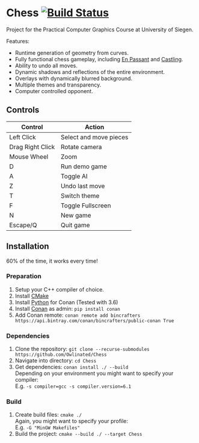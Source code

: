 # Chess [![Build Status](https://travis-ci.com/Owlinated/Chess.svg?branch=master)](https://travis-ci.com/Owlinated/Chess)

Project for the Practical Computer Graphics Course at University of Siegen.

Features:
- Runtime generation of geometry from curves.
- Fully functional chess gameplay, including [En Passant](https://en.wikipedia.org/wiki/En_passant) and [Castling](https://en.wikipedia.org/wiki/Castling).
- Ability to undo all moves.
- Dynamic shadows and reflections of the entire environment.
- Overlays with dynamically blurred background.
- Multiple themes and transparency.
- Computer controlled opponent.

## Controls

| Control          | Action                 |
|------------------|------------------------|
| Left Click       | Select and move pieces |
| Drag Right Click | Rotate camera          |
| Mouse Wheel      | Zoom                   |
| D                | Run demo game          |
| A                | Toggle AI              |
| Z                | Undo last move         |
| T                | Switch theme           |
| F                | Toggle Fullscreen      |
| N                | New game               |
| Escape/Q         | Quit game              |

## Installation

60% of the time, it works every time!

### Preparation

1. Setup your C++ compiler of choice.
2. Install [CMake](https://cmake.org/download/)
3. Install [Python](https://www.python.org/downloads/) for Conan (Tested with 3.6)
4. Install [Conan](https://www.conan.io/downloads.html) as admin: `pip install conan`
5. Add Conan remote: `conan remote add bincrafters https://api.bintray.com/conan/bincrafters/public-conan True`

### Dependencies

1. Clone the repository: `git clone --recurse-submodules https://github.com/Owlinated/Chess`
2. Navigate into directory: `cd Chess`
3. Get dependencies: `conan install ./ --build`  
Depending on your environment you might want to specify your compiler:  
E.g. `-s compiler=gcc -s compiler.version=6.1`

### Build

1. Create build files: `cmake ./`  
Again, you might want to specify your profile:  
E.g. `-G "MinGW Makefiles"`
2. Build the project: `cmake --build ./ --target Chess`

